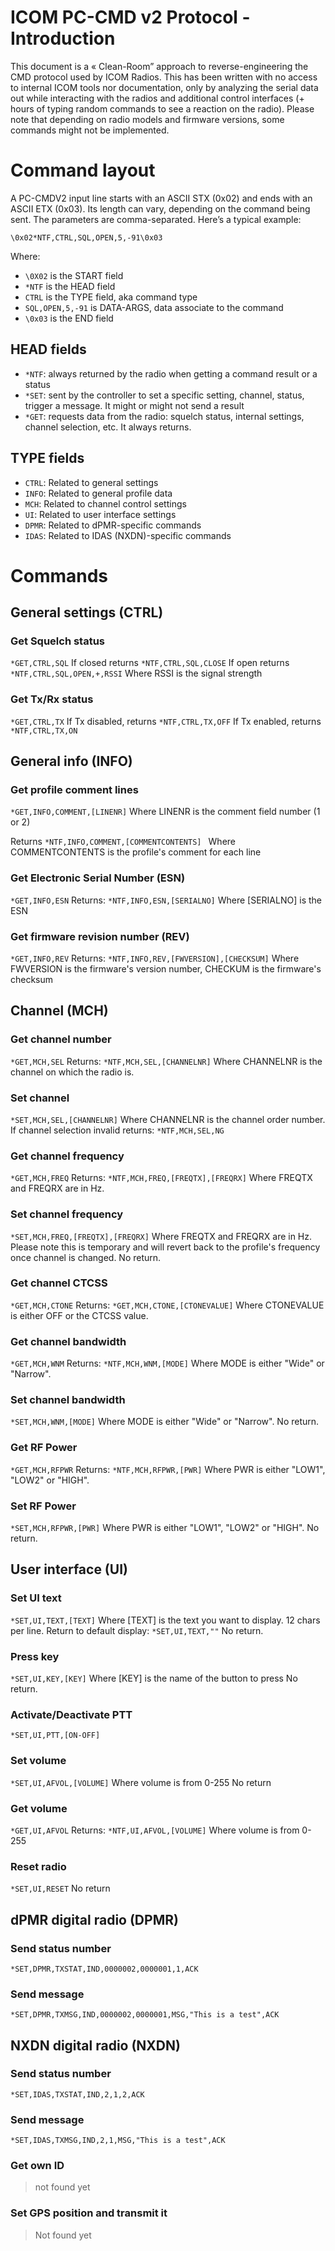 
# ICOM PC-CMD v2 Protocol - Introduction
This document is a « Clean-Room” approach to reverse-engineering the CMD protocol used by ICOM Radios. This has been written with no access to internal ICOM tools nor documentation, only by analyzing the serial data out while interacting with the radios and additional control interfaces (+ hours of typing random commands to see a reaction on the radio). 
Please note that depending on radio models and firmware versions, some commands might not be implemented.

# Command layout
A PC-CMDV2 input line starts with an ASCII STX (0x02) and ends with an ASCII ETX (0x03). Its length can vary, depending on the command being sent. The parameters are comma-separated. Here’s a typical example:

```\0x02*NTF,CTRL,SQL,OPEN,5,-91\0x03```

Where: 
- ```\0X02``` is the START field
- ```*NTF``` is the HEAD field
- ```CTRL``` is the TYPE field, aka command type
- ```SQL,OPEN,5,-91``` is DATA-ARGS, data associate to the command
- ```\0x03``` is the END field

## HEAD fields
- ```*NTF```: always returned by the radio when getting a command result or a status
- ```*SET```: sent by the controller to set a specific setting, channel, status, trigger a message. It might or might not send a result
- ```*GET```: requests data from the radio: squelch status, internal settings, channel selection, etc. It always returns.

## TYPE fields
- ```CTRL```: Related to general settings
- ```INFO```: Related to general profile data
- ```MCH```: Related to channel control settings
- ```UI```: Related to user interface settings
- ```DPMR```: Related to dPMR-specific commands
- ```IDAS```: Related to IDAS (NXDN)-specific commands


# Commands

## General settings (CTRL)

### Get Squelch status
```*GET,CTRL,SQL```
If closed returns
```*NTF,CTRL,SQL,CLOSE```
If open returns
```*NTF,CTRL,SQL,OPEN,+,RSSI```
Where RSSI is the signal strength


### Get Tx/Rx status
```*GET,CTRL,TX```
If Tx disabled, returns
```*NTF,CTRL,TX,OFF```
If Tx enabled, returns
```*NTF,CTRL,TX,ON```

## General info (INFO)
### Get profile comment lines
```*GET,INFO,COMMENT,[LINENR]```
Where LINENR is the comment field number (1 or 2)

Returns
```*NTF,INFO,COMMENT,[COMMENTCONTENTS] ```
Where COMMENTCONTENTS is the profile's comment for each line

### Get Electronic Serial Number (ESN)
```*GET,INFO,ESN```
Returns:
```*NTF,INFO,ESN,[SERIALNO]```
Where [SERIALNO] is the ESN

### Get firmware revision number (REV)
```*GET,INFO,REV```
Returns:
```*NTF,INFO,REV,[FWVERSION],[CHECKSUM]```
Where FWVERSION is the firmware's version number, CHECKUM is the firmware's checksum



## Channel (MCH)


### Get channel number
```*GET,MCH,SEL```
Returns:
```*NTF,MCH,SEL,[CHANNELNR]```
Where CHANNELNR is the channel on which the radio is.

### Set channel
```*SET,MCH,SEL,[CHANNELNR]```
Where CHANNELNR is the channel order number.
If channel selection invalid returns:
```*NTF,MCH,SEL,NG```

### Get channel frequency
```*GET,MCH,FREQ```
Returns:
```*NTF,MCH,FREQ,[FREQTX],[FREQRX]```
Where FREQTX and FREQRX are in Hz. 

### Set channel frequency
```*SET,MCH,FREQ,[FREQTX],[FREQRX]```
Where FREQTX and FREQRX are in Hz. Please note this is temporary and will revert back to the profile's frequency once channel is changed.
No return.

### Get channel CTCSS
```*GET,MCH,CTONE```
Returns:
```*GET,MCH,CTONE,[CTONEVALUE]```
Where CTONEVALUE is either OFF or the CTCSS value.

### Get channel bandwidth
```*GET,MCH,WNM```
Returns:
```*NTF,MCH,WNM,[MODE]```
Where MODE is either "Wide" or "Narrow". 

### Set channel bandwidth
```*SET,MCH,WNM,[MODE]```
Where MODE is either "Wide" or "Narrow". 
No return.


### Get RF Power
```*GET,MCH,RFPWR```
Returns:
```*NTF,MCH,RFPWR,[PWR]```
Where PWR is either "LOW1", "LOW2" or "HIGH". 

### Set RF Power
```*SET,MCH,RFPWR,[PWR]```
Where PWR is either "LOW1", "LOW2" or "HIGH". 
No return.

## User interface (UI)

### Set UI text
```*SET,UI,TEXT,[TEXT]```
Where [TEXT] is the text you want to display. 12 chars per line.
Return to default display:
```*SET,UI,TEXT,""```
No return.

### Press key
```*SET,UI,KEY,[KEY]```
Where [KEY] is the name of the button to press
No return.

### Activate/Deactivate PTT
```*SET,UI,PTT,[ON-OFF]```

### Set volume
```*SET,UI,AFVOL,[VOLUME]```
Where volume is from 0-255
No return

### Get volume
```*GET,UI,AFVOL```
Returns:
```*NTF,UI,AFVOL,[VOLUME]```
Where volume is from 0-255

### Reset radio
```*SET,UI,RESET```
No return 

## dPMR digital radio (DPMR)

### Send status number
```*SET,DPMR,TXSTAT,IND,0000002,0000001,1,ACK```

### Send message
```*SET,DPMR,TXMSG,IND,0000002,0000001,MSG,"This is a test",ACK```

## NXDN digital radio (NXDN)

### Send status number
```*SET,IDAS,TXSTAT,IND,2,1,2,ACK```

### Send message
```*SET,IDAS,TXMSG,IND,2,1,MSG,"This is a test",ACK```

### Get own ID
> not found yet

### Set GPS position and transmit it
> Not found yet

